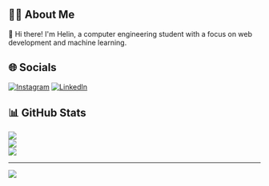 ## 👩‍💻 About Me
🔹 Hi there! I'm Helin, a computer engineering student with a focus on web development and machine learning.<br>

## 🌐 Socials
[![Instagram](https://img.shields.io/badge/Instagram-%23E4405F.svg?logo=Instagram&logoColor=white)](https://instagram.com/helinnakdogan) [![LinkedIn](https://img.shields.io/badge/LinkedIn-%230077B5.svg?logo=linkedin&logoColor=white)](https://linkedin.com/in/helinakdogan) 

## 📊 GitHub Stats
![](https://github-readme-stats.vercel.app/api?username=helinakdogan&theme=radical&hide_border=false&include_all_commits=false&count_private=false)<br/>
![](https://github-readme-streak-stats.herokuapp.com/?user=helinakdogan&theme=radical&hide_border=false)<br/>
![](https://github-readme-stats.vercel.app/api/top-langs/?username=helinakdogan&theme=radical&hide_border=false&include_all_commits=false&count_private=false&layout=compact)

---
[![](https://visitcount.itsvg.in/api?id=helinakdogan&icon=7&color=5)](https://visitcount.itsvg.in)

<!-- Proudly created with GPRM ( https://gprm.itsvg.in ) -->
